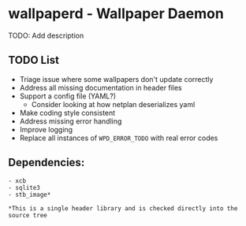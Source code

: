 # wallpaperd - Wallpaper Daemon

TODO: Add description

## TODO List

- Triage issue where some wallpapers don't update correctly
- Address all missing documentation in header files
- Support a config file (YAML?)
    - Consider looking at how netplan deserializes yaml
- Make coding style consistent
- Address missing error handling
- Improve logging
- Replace all instances of `WPD_ERROR_TODO` with real error codes

## Dependencies:
```
- xcb
- sqlite3
- stb_image*

*This is a single header library and is checked directly into the source tree
```

